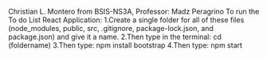 Christian L. Montero from BSIS-NS3A, Professor: Madz Peragrino
To run the To do List React Application:
1.Create a single folder for all of these files (node_modules, public, src, .gitignore, package-lock.json, and package.json) and give it a name.
2.Then type in the terminal: cd (foldername)
3.Then type: npm install bootstrap
4.Then type: npm start
